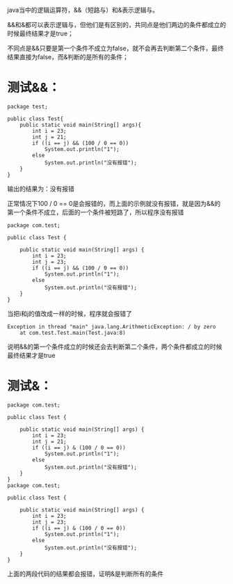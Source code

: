 # 
java当中的逻辑运算符，&&（短路与）和&表示逻辑与。

&&和&都可以表示逻辑与，但他们是有区别的，共同点是他们两边的条件都成立的时候最终结果才是true；

不同点是&&只要是第一个条件不成立为false，就不会再去判断第二个条件，最终结果直接为false，而&判断的是所有的条件；

# 测试&&：
```
package test;
 
public class Test{
	public static void main(String[] args){
		int i = 23;
		int j = 21;
		if ((i == j) && (100 / 0 == 0))
			System.out.println("1");
		else
			System.out.println("没有报错");
	}
}
```
输出的结果为：没有报错

正常情况下100 / 0 == 0是会报错的，而上面的示例就没有报错，就是因为&&的第一个条件不成立，后面的一个条件被短路了，所以程序没有报错

```
package com.test;
 
public class Test {
 
	public static void main(String[] args) {
		int i = 23;
		int j = 23;
		if ((i == j) && (100 / 0 == 0))
			System.out.println("1");
		else
			System.out.println("没有报错");
	}
}
```
当把i和j的值改成一样的时候，程序就会报错了
```
Exception in thread "main" java.lang.ArithmeticException: / by zero
	at com.test.Test.main(Test.java:8)
```
说明&&的第一个条件成立的时候还会去判断第二个条件，两个条件都成立的时候最终结果才是true

# 测试&：
```
package com.test;
 
public class Test {
 
	public static void main(String[] args) {
		int i = 23;
		int j = 21;
		if ((i == j) & (100 / 0 == 0))
			System.out.println("1");
		else
			System.out.println("没有报错");
	}
}
package com.test;
```
```
public class Test {
 
	public static void main(String[] args) {
		int i = 23;
		int j = 23;
		if ((i == j) & (100 / 0 == 0))
			System.out.println("1");
		else
			System.out.println("没有报错");
	}
}
```
上面的两段代码的结果都会报错，证明&是判断所有的条件